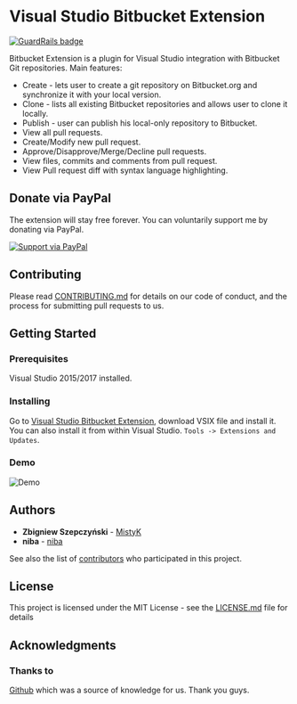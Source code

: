 # Visual Studio Bitbucket Extension

[![GuardRails badge](https://badges.production.guardrails.io/doodz/bitbucket-for-visual-studio.svg)](https://www.guardrails.io)

Bitbucket Extension is a plugin for Visual Studio integration with Bitbucket Git repositories. Main features:

*  Create - lets user to create a git repository on Bitbucket.org and synchronize it with your local version.
*  Clone - lists all existing Bitbucket repositories and allows user to clone it locally.
*  Publish - user can publish his local-only repository to Bitbucket.
*  View all pull requests.
*  Create/Modify new pull request.
*  Approve/Disapprove/Merge/Decline pull requests.
*  View files, commits and comments from pull request.
*  View Pull request diff with syntax language highlighting.

## Donate via PayPal

The extension will stay free forever. You can voluntarily support me by donating via PayPal.

<a href="https://paypal.me/BitbucketVsExtension">
  <img alt="Support via PayPal" src="https://cdn.rawgit.com/twolfson/paypal-github-button/1.0.0/dist/button.svg"/>
</a>

## Contributing

Please read [CONTRIBUTING.md](CONTRIBUTING.md) for details on our code of conduct, and the process for submitting pull requests to us.


## Getting Started

### Prerequisites

Visual Studio 2015/2017 installed.

### Installing

Go to [Visual Studio Bitbucket Extension](https://marketplace.visualstudio.com/items?itemName=MistyK.VisualStudioBitbucketExtension), download VSIX file and install it.
You can also install it from within Visual Studio. ```Tools -> Extensions and Updates```.

### Demo

![Demo](https://j.gifs.com/NxwPp8.gif)

## Authors

* **Zbigniew Szepczyński** - [MistyK](https://github.com/MistyKuu)
* **niba** - [niba](https://github.com/niba)

See also the list of [contributors](https://github.com/MistyKuu/bitbucket-for-visual-studio/graphs/contributors) who participated in this project.

## License

This project is licensed under the MIT License - see the [LICENSE.md](LICENSE.md) file for details

## Acknowledgments

### Thanks to
[Github](https://visualstudio.github.com/) which was a source of knowledge for us. Thank you guys.
